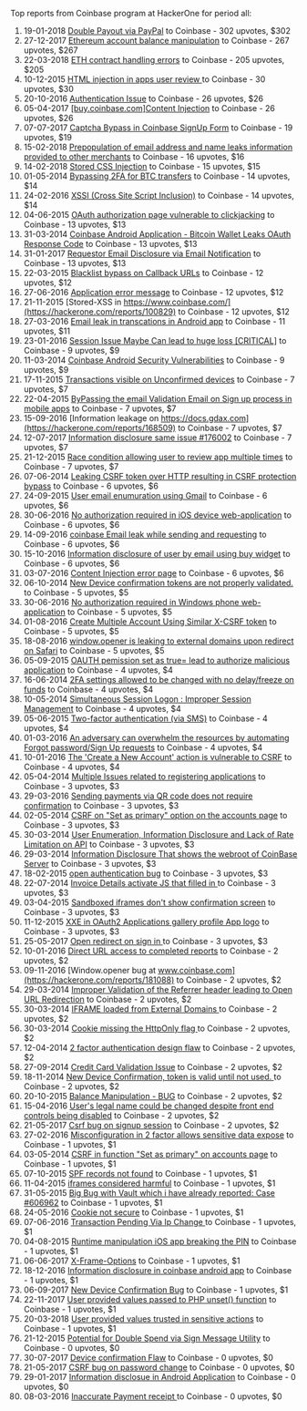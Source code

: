 Top reports from Coinbase program at HackerOne for period all:

1. 19-01-2018 [Double Payout via PayPal](https://hackerone.com/reports/307239) to Coinbase - 302 upvotes, $302
2. 27-12-2017 [Ethereum account balance manipulation](https://hackerone.com/reports/300748) to Coinbase - 267 upvotes, $267
3. 22-03-2018 [ETH contract handling errors](https://hackerone.com/reports/328526) to Coinbase - 205 upvotes, $205
4. 10-12-2015 [HTML injection in apps user review ](https://hackerone.com/reports/104543) to Coinbase - 30 upvotes, $30
5. 20-10-2016 [Authentication Issue](https://hackerone.com/reports/176979) to Coinbase - 26 upvotes, $26
6. 05-04-2017 [[buy.coinbase.com]Content Injection](https://hackerone.com/reports/218680) to Coinbase - 26 upvotes, $26
7. 07-07-2017 [Captcha Bypass in Coinbase SignUp Form](https://hackerone.com/reports/246801) to Coinbase - 19 upvotes, $19
8. 15-02-2018 [Prepopulation of email address and name leaks information provided to other merchants](https://hackerone.com/reports/316290) to Coinbase - 16 upvotes, $16
9. 14-02-2018 [Stored CSS Injection](https://hackerone.com/reports/315865) to Coinbase - 15 upvotes, $15
10. 01-05-2014 [Bypassing 2FA for BTC transfers](https://hackerone.com/reports/10554) to Coinbase - 14 upvotes, $14
11. 24-02-2016 [XSSI (Cross Site Script Inclusion)](https://hackerone.com/reports/118631) to Coinbase - 14 upvotes, $14
12. 04-06-2015 [OAuth authorization page vulnerable to clickjacking](https://hackerone.com/reports/65825) to Coinbase - 13 upvotes, $13
13. 31-03-2014 [Coinbase Android Application - Bitcoin Wallet Leaks OAuth Response Code](https://hackerone.com/reports/5314) to Coinbase - 13 upvotes, $13
14. 31-01-2017 [Requestor Email Disclosure via Email Notification](https://hackerone.com/reports/202361) to Coinbase - 13 upvotes, $13
15. 22-03-2015 [Blacklist bypass on Callback URLs](https://hackerone.com/reports/53004) to Coinbase - 12 upvotes, $12
16. 27-06-2016 [Application error message](https://hackerone.com/reports/147577) to Coinbase - 12 upvotes, $12
17. 21-11-2015 [Stored-XSS in https://www.coinbase.com/](https://hackerone.com/reports/100829) to Coinbase - 12 upvotes, $12
18. 27-03-2016 [Email leak in transcations in Android app](https://hackerone.com/reports/126376) to Coinbase - 11 upvotes, $11
19. 23-01-2016 [Session Issue Maybe Can lead to huge loss [CRITICAL]](https://hackerone.com/reports/112496) to Coinbase - 9 upvotes, $9
20. 11-03-2014 [Coinbase Android Security Vulnerabilities](https://hackerone.com/reports/5786) to Coinbase - 9 upvotes, $9
21. 17-11-2015 [Transactions visible on Unconfirmed devices](https://hackerone.com/reports/100186) to Coinbase - 7 upvotes, $7
22. 22-04-2015 [ByPassing the email Validation Email on Sign up process in mobile apps](https://hackerone.com/reports/57764) to Coinbase - 7 upvotes, $7
23. 15-09-2016 [Information leakage on https://docs.gdax.com](https://hackerone.com/reports/168509) to Coinbase - 7 upvotes, $7
24. 12-07-2017 [Information disclosure same issue #176002](https://hackerone.com/reports/248599) to Coinbase - 7 upvotes, $7
25. 21-12-2015 [Race condition allowing user to review app multiple times](https://hackerone.com/reports/106360) to Coinbase - 7 upvotes, $7
26. 07-06-2014 [Leaking CSRF token over HTTP resulting in CSRF protection bypass](https://hackerone.com/reports/15412) to Coinbase - 6 upvotes, $6
27. 24-09-2015 [User email enumuration using Gmail](https://hackerone.com/reports/90308) to Coinbase - 6 upvotes, $6
28. 30-06-2016 [No authorization required in iOS device web-application](https://hackerone.com/reports/148538) to Coinbase - 6 upvotes, $6
29. 14-09-2016 [coinbase Email leak while sending and requesting](https://hackerone.com/reports/168289) to Coinbase - 6 upvotes, $6
30. 15-10-2016 [Information disclosure of user by email using buy widget](https://hackerone.com/reports/176002) to Coinbase - 6 upvotes, $6
31. 03-07-2016 [Content Injection error page](https://hackerone.com/reports/148952) to Coinbase - 6 upvotes, $6
32. 06-10-2014 [New Device confirmation tokens are not properly validated.](https://hackerone.com/reports/30238) to Coinbase - 5 upvotes, $5
33. 30-06-2016 [No authorization required in Windows phone web-application](https://hackerone.com/reports/148537) to Coinbase - 5 upvotes, $5
34. 01-08-2016 [Create Multiple Account Using Similar X-CSRF token](https://hackerone.com/reports/155726) to Coinbase - 5 upvotes, $5
35. 18-08-2016 [window.opener is leaking to external domains upon redirect on Safari](https://hackerone.com/reports/160498) to Coinbase - 5 upvotes, $5
36. 05-09-2015 [OAUTH pemission set as true= lead to authorize malicious application](https://hackerone.com/reports/87561) to Coinbase - 4 upvotes, $4
37. 16-06-2014 [2FA settings allowed to be changed with no delay/freeze on funds](https://hackerone.com/reports/16696) to Coinbase - 4 upvotes, $4
38. 10-05-2014 [Simultaneous Session Logon : Improper Session Management](https://hackerone.com/reports/11722) to Coinbase - 4 upvotes, $4
39. 05-06-2015 [Two-factor authentication (via SMS)](https://hackerone.com/reports/66223) to Coinbase - 4 upvotes, $4
40. 01-03-2016 [An adversary can overwhelm the resources by automating Forgot password/Sign Up requests](https://hackerone.com/reports/119605) to Coinbase - 4 upvotes, $4
41. 10-01-2016 [The 'Create a New Account' action is vulnerable to CSRF](https://hackerone.com/reports/109810) to Coinbase - 4 upvotes, $4
42. 05-04-2014 [Multiple Issues related to registering applications](https://hackerone.com/reports/5933) to Coinbase - 3 upvotes, $3
43. 29-03-2016 [Sending payments via QR code does not require confirmation](https://hackerone.com/reports/126784) to Coinbase - 3 upvotes, $3
44. 02-05-2014 [CSRF on "Set as primary" option on the accounts page](https://hackerone.com/reports/10563) to Coinbase - 3 upvotes, $3
45. 30-03-2014 [User Enumeration, Information Disclosure and Lack of Rate Limitation on API](https://hackerone.com/reports/5200) to Coinbase - 3 upvotes, $3
46. 29-03-2014 [Information Disclosure That shows the webroot of CoinBase Server](https://hackerone.com/reports/5073) to Coinbase - 3 upvotes, $3
47. 18-02-2015 [open authentication bug](https://hackerone.com/reports/48065) to Coinbase - 3 upvotes, $3
48. 22-07-2014 [Invoice Details activate JS that filled in ](https://hackerone.com/reports/21034) to Coinbase - 3 upvotes, $3
49. 03-04-2015 [Sandboxed iframes don't show confirmation screen](https://hackerone.com/reports/54733) to Coinbase - 3 upvotes, $3
50. 11-12-2015 [XXE in OAuth2 Applications gallery profile App logo](https://hackerone.com/reports/104620) to Coinbase - 3 upvotes, $3
51. 25-05-2017 [Open redirect on sign in ](https://hackerone.com/reports/231760) to Coinbase - 3 upvotes, $3
52. 10-01-2016 [Direct URL access to completed reports](https://hackerone.com/reports/109815) to Coinbase - 2 upvotes, $2
53. 09-11-2016 [Window.opener bug at www.coinbase.com](https://hackerone.com/reports/181088) to Coinbase - 2 upvotes, $2
54. 29-03-2014 [Improper Validation of the Referrer header leading to Open URL Redirection](https://hackerone.com/reports/5199) to Coinbase - 2 upvotes, $2
55. 30-03-2014 [IFRAME loaded from External Domains  ](https://hackerone.com/reports/5205) to Coinbase - 2 upvotes, $2
56. 30-03-2014 [ Cookie missing the HttpOnly flag  ](https://hackerone.com/reports/5204) to Coinbase - 2 upvotes, $2
57. 12-04-2014 [2 factor authentication design flaw](https://hackerone.com/reports/7369) to Coinbase - 2 upvotes, $2
58. 27-09-2014 [Credit Card Validation Issue](https://hackerone.com/reports/29234) to Coinbase - 2 upvotes, $2
59. 18-11-2014 [New Device Confirmation, token is valid until not used. ](https://hackerone.com/reports/36594) to Coinbase - 2 upvotes, $2
60. 20-10-2015 [Balance Manipulation - BUG](https://hackerone.com/reports/94925) to Coinbase - 2 upvotes, $2
61. 15-04-2016 [User's legal name could be changed despite front end controls being disabled](https://hackerone.com/reports/131192) to Coinbase - 2 upvotes, $2
62. 21-05-2017 [Csrf bug on signup session](https://hackerone.com/reports/230428) to Coinbase - 2 upvotes, $2
63. 27-02-2016 [Misconfiguration in 2 factor allows sensitive data expose](https://hackerone.com/reports/119129) to Coinbase - 1 upvotes, $1
64. 03-05-2014 [CSRF in function "Set as primary" on  accounts page](https://hackerone.com/reports/10829) to Coinbase - 1 upvotes, $1
65. 07-10-2015 [SPF records not found](https://hackerone.com/reports/92740) to Coinbase - 1 upvotes, $1
66. 11-04-2015 [iframes considered harmful](https://hackerone.com/reports/55827) to Coinbase - 1 upvotes, $1
67. 31-05-2015 [Big Bug with Vault which i have already reported: Case #606962](https://hackerone.com/reports/65084) to Coinbase - 1 upvotes, $1
68. 24-05-2016 [Cookie not secure](https://hackerone.com/reports/140742) to Coinbase - 1 upvotes, $1
69. 07-06-2016 [Transaction Pending Via  Ip Change ](https://hackerone.com/reports/143541) to Coinbase - 1 upvotes, $1
70. 04-08-2015 [Runtime manipulation iOS app breaking the PIN](https://hackerone.com/reports/80512) to Coinbase - 1 upvotes, $1
71. 06-06-2017 [X-Frame-Options](https://hackerone.com/reports/237071) to Coinbase - 1 upvotes, $1
72. 18-12-2016 [ Information disclosure in coinbase android app](https://hackerone.com/reports/192197) to Coinbase - 1 upvotes, $1
73. 06-09-2017 [New Device Confirmation Bug](https://hackerone.com/reports/266288) to Coinbase - 1 upvotes, $1
74. 22-11-2017 [User provided values passed to PHP unset() function](https://hackerone.com/reports/292500) to Coinbase - 1 upvotes, $1
75. 20-03-2018 [User provided values trusted in sensitive actions](https://hackerone.com/reports/327867) to Coinbase - 1 upvotes, $1
76. 21-12-2015 [Potential for Double Spend via Sign Message Utility](https://hackerone.com/reports/106315) to Coinbase - 0 upvotes, $0
77. 30-07-2017 [Device confirmation Flaw](https://hackerone.com/reports/254869) to Coinbase - 0 upvotes, $0
78. 21-05-2017 [CSRF bug on password change](https://hackerone.com/reports/230436) to Coinbase - 0 upvotes, $0
79. 29-01-2017 [Information disclosue in Android Application](https://hackerone.com/reports/201855) to Coinbase - 0 upvotes, $0
80. 08-03-2016 [Inaccurate Payment receipt ](https://hackerone.com/reports/121417) to Coinbase - 0 upvotes, $0
